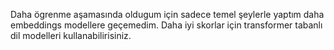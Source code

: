 Daha ögrenme aşamasında oldugum için sadece temel şeylerle yaptım daha embeddings modellere geçemedim. Daha iyi skorlar için transformer tabanlı dil modelleri kullanabilirisiniz.
